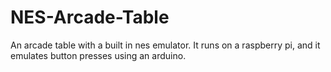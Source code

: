 # NES-Arcade-Table
An arcade table with a built in nes emulator. It runs on a raspberry pi, and it emulates button presses using an arduino.
